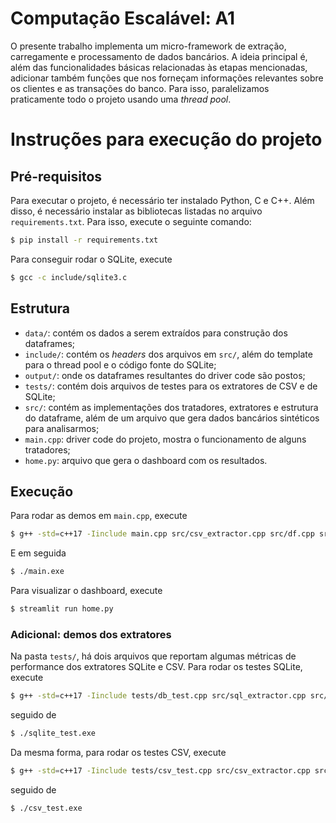 # Computação Escalável: A1

O presente trabalho implementa um micro-framework de extração, carregamente e processamento de dados bancários. A ideia principal é, além das funcionalidades básicas relacionadas às etapas mencionadas, adicionar também funções que nos forneçam informações relevantes sobre os clientes e as transações do banco. Para isso, paralelizamos praticamente todo o projeto usando uma _thread pool_.

# Instruções para execução do projeto

## Pré-requisitos

Para executar o projeto, é necessário ter instalado Python, C e C++. Além disso, é necessário instalar as bibliotecas listadas no arquivo `requirements.txt`. Para isso, execute o seguinte comando:

```bash
$ pip install -r requirements.txt
```

Para conseguir rodar o SQLite, execute

```bash
$ gcc -c include/sqlite3.c
```

## Estrutura 

* `data/`: contém os dados a serem extraídos para construção dos dataframes;
* `include/`: contém os _headers_ dos arquivos em `src/`, além do template para o thread pool e o código fonte do SQLite;
* `output/`: onde os dataframes resultantes do driver code são postos;
* `tests/`: contém dois arquivos de testes para os extratores de CSV e de SQLite;
* `src/`: contém as implementações dos tratadores, extratores e estrutura do dataframe, além de um arquivo que gera dados bancários sintéticos para analisarmos;
* `main.cpp`: driver code do projeto, mostra o funcionamento de alguns tratadores;
* `home.py`: arquivo que gera o dashboard com os resultados.

## Execução

Para rodar as demos em `main.cpp`, execute

```bash
$ g++ -std=c++17 -Iinclude main.cpp src/csv_extractor.cpp src/df.cpp src/tratadores.cpp -o main.exe
```

E em seguida

```bash
$ ./main.exe
```

Para visualizar o dashboard, execute

```bash
$ streamlit run home.py 
```

### Adicional: demos dos extratores

Na pasta `tests/`, há dois arquivos que reportam algumas métricas de performance dos extratores SQLite e CSV. Para rodar os testes SQLite, execute 

```bash
$ g++ -std=c++17 -Iinclude tests/db_test.cpp src/sql_extractor.cpp src/df.cpp src.tratadores.cpp -o sqlite_test.exe sqlite3.o
```

seguido de 

```bash
$ ./sqlite_test.exe
```

Da mesma forma, para rodar os testes CSV, execute

```bash
$ g++ -std=c++17 -Iinclude tests/csv_test.cpp src/csv_extractor.cpp src/df.cpp src.tratadores.cpp -o csv_test.exe
```

seguido de 

```bash
$ ./csv_test.exe
```
